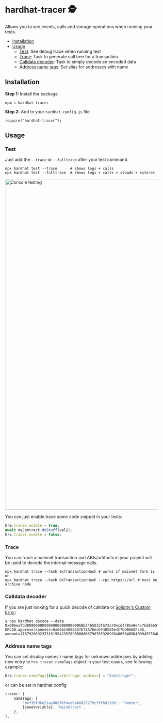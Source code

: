# hardhat-tracer 🕵️

Allows you to see events, calls and storage operations when running your tests.

- [Installation](#installation)
- [Usage](#usage)
  - [Test](#test): See debug trace when running test
  - [Trace](#trace): Task to generate call tree for a transaction
  - [Calldata decoder](#calldata-decoder): Task to simply decode an encoded data
  - [Address name tags](#address-name-tags): Set alias for addresses with name

## Installation

**Step 1:** Install the package

```
npm i hardhat-tracer
```

**Step 2:** Add to your `hardhat.config.js` file

```
require("hardhat-tracer");
```

## Usage

### Test

Just add the `--trace` or `--fulltrace` after your test command.

```shell
npx hardhat test --trace      # shows logs + calls
npx hardhat test --fulltrace  # shows logs + calls + sloads + sstores
```

<img width="1092" alt="Console testing" src="https://user-images.githubusercontent.com/22412996/160298216-f56b8244-ceb3-4a5a-86a8-0afb29734354.png">

You can just enable trace some code snippet in your tests:

```ts
hre.tracer.enable = true;
await myContract.doStuff(val2);
hre.tracer.enable = false;
```

### Trace

You can trace a mainnet transaction and ABIs/artifacts in your project will be used to decode the internal message calls.

```shell
npx hardhat trace --hash 0xTransactionHash # works if mainnet fork is on
npx hardhat trace --hash 0xTransactionHash --rpc https://url # must be archive node
```

### Calldata decoder

If you are just looking for a quick decode of calldata or [Solidity's Custom Error](https://blog.soliditylang.org/2021/04/21/custom-errors/):

```
$ npx hardhat decode --data 0x095ea7b300000000000000000000000068b3465833fb72a70ecdf485e0e4c7bd8665fc45ffffffffffffffffffffffffffffffffffffffffffffffffffffffffffffffff
ERC20.approve(spender=0x68b3465833fb72A70ecDF485E0e4C7bD8665Fc45, amount=115792089237316195423570985008687907853269984665640564039457584007913129639935)
```

### Address name tags

You can set display names / name tags for unknown addresses by adding new entry to `hre.tracer.nameTags` object in your test cases, see following example:

```ts
hre.tracer.nameTags[this.arbitrager.address] = "Arbitrager";
```

or can be set in hardhat config

```ts
tracer: {
    nameTags: {
        '0xf39fd6e51aad88f6f4ce6ab8827279cfffb92266': 'Hunter',
        [someVariable]: 'MyContract',
    },
},
```
